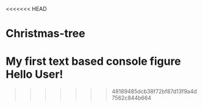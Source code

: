 <<<<<<< HEAD
# Christmas-tree
My first text based console figure
Hello User!
=======

>>>>>>> 48189485dcb38f72bf87d13f9a4d7562c844b664
